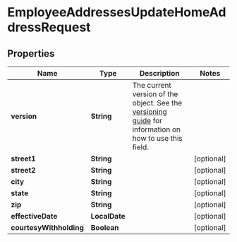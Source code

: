

# EmployeeAddressesUpdateHomeAddressRequest



## Properties

| Name | Type | Description | Notes |
|------------ | ------------- | ------------- | -------------|
|**version** | **String** | The current version of the object. See the [versioning guide](https://docs.gusto.com/embedded-payroll/docs/versioning#object-layer) for information on how to use this field. |  |
|**street1** | **String** |  |  [optional] |
|**street2** | **String** |  |  [optional] |
|**city** | **String** |  |  [optional] |
|**state** | **String** |  |  [optional] |
|**zip** | **String** |  |  [optional] |
|**effectiveDate** | **LocalDate** |  |  [optional] |
|**courtesyWithholding** | **Boolean** |  |  [optional] |



